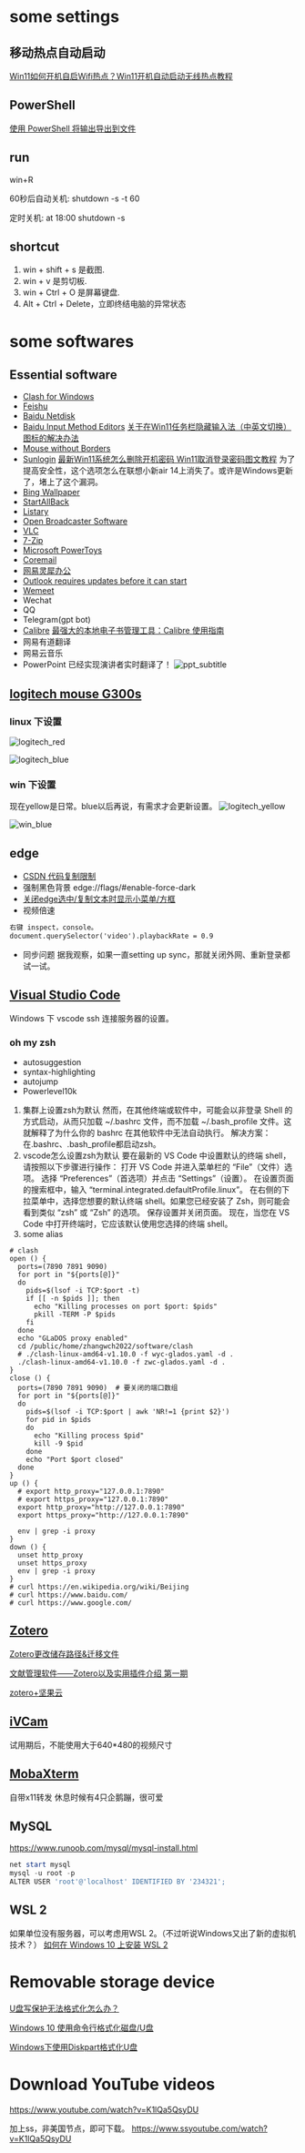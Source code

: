 # some settings
## 移动热点自动启动
[Win11如何开机自启Wifi热点？Win11开机自动启动无线热点教程](https://www.xitongzhijia.net/xtjc/20230204/276010.html)

## PowerShell
[使用 PowerShell 将输出导出到文件](https://www.delftstack.com/zh/howto/powershell/powershell-out-file-append/#google_vignette)
## run
win+R

60秒后自动关机: shutdown -s -t 60

定时关机: at 18:00 shutdown -s

## shortcut
1. win + shift + s 是截图.
2. win + v 是剪切板.
3. win + Ctrl + O 是屏幕键盘.
4. Alt + Ctrl + Delete，立即终结电脑的异常状态
# some softwares
## Essential software
- [Clash for Windows](https://glados.rocks/console)
- [Feishu](https://www.feishu.cn/download)
- [Baidu Netdisk](https://pan.baidu.com/download/)
- [Baidu Input Method Editors](https://shurufa.baidu.com/)
[关于在Win11任务栏隐藏输入法（中英文切换）图标的解决办法](https://blog.csdn.net/weixin_47907823/article/details/121954248)
- [Mouse without Borders](https://www.microsoft.com/en-us/download/details.aspx?id=35460)
- [Sunlogin](https://sunlogin.oray.com/)
[最新Win11系统怎么删除开机密码 Win11取消登录密码图文教程](https://zhuanlan.zhihu.com/p/470573521)
为了提高安全性，这个选项怎么在联想小新air 14上消失了。或许是Windows更新了，堵上了这个漏洞。
- [Bing Wallpaper](https://www.microsoft.com/en-us/bing/bing-wallpaper)
- [StartAllBack](https://www.startallback.com/)
- [Listary](https://www.listary.com/download)
- [Open Broadcaster Software](https://obsproject.com/)
- [VLC](https://www.videolan.org/vlc/)
- [7-Zip](https://www.7-zip.org/)
- [Microsoft PowerToys](https://learn.microsoft.com/en-us/windows/powertoys/)
- [Coremail](https://www.lunkr.cn/download.html#email)
- [网易灵犀办公](https://office.163.com)
- [Outlook requires updates before it can start](https://learn.microsoft.com/en-us/answers/questions/830716/outlook-requires-updates-before-it-can-start)
- [Wemeet](https://meeting.tencent.com/)
- Wechat
- QQ
- Telegram(gpt bot)
- [Calibre](https://calibre-ebook.com/download)
[最强大的本地电子书管理工具：Calibre 使用指南](https://zhuanlan.zhihu.com/p/34996144)
- 网易有道翻译
- 网易云音乐
- PowerPoint 已经实现演讲者实时翻译了！
![ppt_subtitle](../images/ppt_subtitle.jpg "ppt_subtitle")
## [logitech mouse G300s](https://support.logi.com/hc/zh-cn/articles/360025298053)
### linux 下设置
![logitech_red](../images/linux_red.png "logitech_red")

![logitech_blue](../images/linux_blue.png "logitech_blue")
### win 下设置
现在yellow是日常。blue以后再说，有需求才会更新设置。
![logitech_yellow](../images/win_yellow.png "logitech_yellow")

![win_blue](../images/win_blue.png "win_blue")
## edge
- [CSDN 代码复制限制](https://greasyfork.org/zh-CN/scripts/454012-csdn-%E4%BB%A3%E7%A0%81%E5%A4%8D%E5%88%B6%E9%99%90%E5%88%B6)
- 强制黑色背景
edge://flags/#enable-force-dark
- [关闭edge选中/复制文本时显示小菜单/方框](https://blog.csdn.net/qq_45611850/article/details/121380355)
- 视频倍速
```html
右键 inspect，console。
document.querySelector('video').playbackRate = 0.9
```
- 同步问题
据我观察，如果一直setting up sync，那就关闭外网、重新登录都试一试。
## [Visual Studio Code](https://code.visualstudio.com/shortcuts/keyboard-shortcuts-windows.pdf)
Windows 下 vscode ssh 连接服务器的设置。
### oh my zsh
- autosuggestion 
- syntax-highlighting
- autojump
- Powerlevel10k
1. 集群上设置zsh为默认
然而，在其他终端或软件中，可能会以非登录 Shell 的方式启动，从而只加载 ~/.bashrc 文件，而不加载 ~/.bash_profile 文件。这就解释了为什么你的 bashrc 在其他软件中无法自动执行。
解决方案：在.bashrc、.bash_profile都启动zsh。
2. vscode怎么设置zsh为默认
要在最新的 VS Code 中设置默认的终端 shell，请按照以下步骤进行操作：
打开 VS Code 并进入菜单栏的 “File”（文件）选项。
选择 “Preferences”（首选项）并点击 “Settings”（设置）。
在设置页面的搜索框中，输入 “terminal.integrated.defaultProfile.linux”。
在右侧的下拉菜单中，选择您想要的默认终端 shell。如果您已经安装了 Zsh，则可能会看到类似 “zsh” 或 “Zsh” 的选项。
保存设置并关闭页面。
现在，当您在 VS Code 中打开终端时，它应该默认使用您选择的终端 shell。
3. some alias
```shell
# clash
open () {
  ports=(7890 7891 9090)
  for port in "${ports[@]}"
  do
    pids=$(lsof -i TCP:$port -t)
    if [[ -n $pids ]]; then
      echo "Killing processes on port $port: $pids"
      pkill -TERM -P $pids
    fi
  done
  echo "GLaDOS proxy enabled"
  cd /public/home/zhangwch2022/software/clash
  # ./clash-linux-amd64-v1.10.0 -f wyc-glados.yaml -d .
  ./clash-linux-amd64-v1.10.0 -f zwc-glados.yaml -d .
}
close () {
  ports=(7890 7891 9090)  # 要关闭的端口数组
  for port in "${ports[@]}"
  do
    pids=$(lsof -i TCP:$port | awk 'NR!=1 {print $2}')
    for pid in $pids
    do
      echo "Killing process $pid"
      kill -9 $pid
    done
    echo "Port $port closed"
  done
}
up () {
  # export http_proxy="127.0.0.1:7890"
  # export https_proxy="127.0.0.1:7890"
  export http_proxy="http://127.0.0.1:7890"
  export https_proxy="http://127.0.0.1:7890"

  env | grep -i proxy
}
down () {
  unset http_proxy
  unset https_proxy
  env | grep -i proxy
}
# curl https://en.wikipedia.org/wiki/Beijing
# curl https://www.baidu.com/
# curl https://www.google.com/
```
## [Zotero](https://www.zotero.org/download/)
[Zotero更改储存路径&迁移文件](https://zhuanlan.zhihu.com/p/478035708)

[文献管理软件——Zotero以及实用插件介绍 第一期](https://www.bilibili.com/video/BV1L24y117Qr/?share_source=copy_web)

[zotero+坚果云](https://blog.csdn.net/weixin_37707670/article/details/110307759)
## [iVCam](https://www.e2esoft.com/ivcam/)
试用期后，不能使用大于640*480的视频尺寸

## [MobaXterm](https://mobaxterm.mobatek.net/download.html)
自带x11转发
休息时候有4只企鹅蹦，很可爱
## MySQL
https://www.runoob.com/mysql/mysql-install.html

```powershell
net start mysql
mysql -u root -p
ALTER USER 'root'@'localhost' IDENTIFIED BY '234321';
```
## WSL 2
如果单位没有服务器，可以考虑用WSL 2。（不过听说Windows又出了新的虚拟机技术？）
[如何在 Windows 10 上安装 WSL 2](https://docs.microsoft.com/zh-cn/windows/wsl/install-win10)
# Removable storage device
[U盘写保护无法格式化怎么办？](https://www.reneelab.com.cn/m/how-to-format-write-protected-usb.html)

[Windows 10 使用命令行格式化磁盘/U盘](https://blog.csdn.net/qq_52745882/article/details/116175323)

[Windows下使用Diskpart格式化U盘](https://www.cnblogs.com/zhuxiaoxi/p/9292863.html)
# Download YouTube videos
https://www.youtube.com/watch?v=K1lQa5QsyDU

加上ss，非美国节点，即可下载。
https://www.ssyoutube.com/watch?v=K1lQa5QsyDU